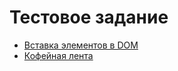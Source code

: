 # Тестовое задание

- [Вставка элементов в DOM](https://github.com/DanilChugaev/wisebits-test/dom-ops/)
- [Кофейная лента](https://github.com/DanilChugaev/wisebits-test/coffee-feed/)
